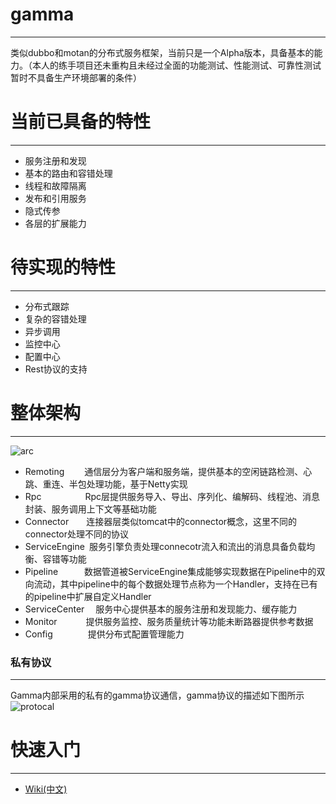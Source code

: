 # gamma
***
类似dubbo和motan的分布式服务框架，当前只是一个Alpha版本，具备基本的能力。（本人的练手项目还未重构且未经过全面的功能测试、性能测试、可靠性测试暂时不具备生产环境部署的条件）
# 当前已具备的特性
***
- 服务注册和发现
- 基本的路由和容错处理
- 线程和故障隔离
- 发布和引用服务
- 隐式传参
- 各层的扩展能力
# 待实现的特性
***
- 分布式跟踪
- 复杂的容错处理
- 异步调用
- 监控中心
- 配置中心
- Rest协议的支持
# 整体架构
***
![arc](http://oi04x12g2.bkt.clouddn.com/arc.png)
- Remoting&ensp;&ensp;&ensp;&ensp; 通信层分为客户端和服务端，提供基本的空闲链路检测、心跳、重连、半包处理功能，基于Netty实现
- Rpc&ensp;&ensp;&ensp;&ensp;&ensp;&ensp;&ensp;&ensp;&ensp;&ensp;Rpc层提供服务导入、导出、序列化、编解码、线程池、消息封装、服务调用上下文等基础功能
- Connector&ensp;&ensp;&ensp;&ensp;连接器层类似tomcat中的connector概念，这里不同的connector处理不同的协议
- ServiceEngine&ensp;服务引擎负责处理connecotr流入和流出的消息具备负载均衡、容错等功能
- Pipeline&ensp;&ensp;&ensp;&ensp;&ensp;&ensp;数据管道被ServiceEngine集成能够实现数据在Pipeline中的双向流动，其中pipeline中的每个数据处理节点称为一个Handler，支持在已有的pipeline中扩展自定义Handler
- ServiceCenter&ensp;&ensp; 服务中心提供基本的服务注册和发现能力、缓存能力
- Monitor &ensp;&ensp;&ensp;&ensp;&ensp;&ensp;提供服务监控、服务质量统计等功能未断路器提供参考数据
- Config&ensp;&ensp;&ensp;&ensp;&ensp;&ensp;&ensp;&ensp;提供分布式配置管理能力
### 私有协议
***
Gamma内部采用的私有的gamma协议通信，gamma协议的描述如下图所示
![protocal](http://oi04x12g2.bkt.clouddn.com/composite.png)
# 快速入门
***
* [Wiki(中文)](https://github.com/kingtang/gamma/wiki)
